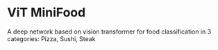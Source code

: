 # ViT MiniFood
A deep network based on vision transformer for food classification in 3 categories: Pizza, Sushi, Steak
